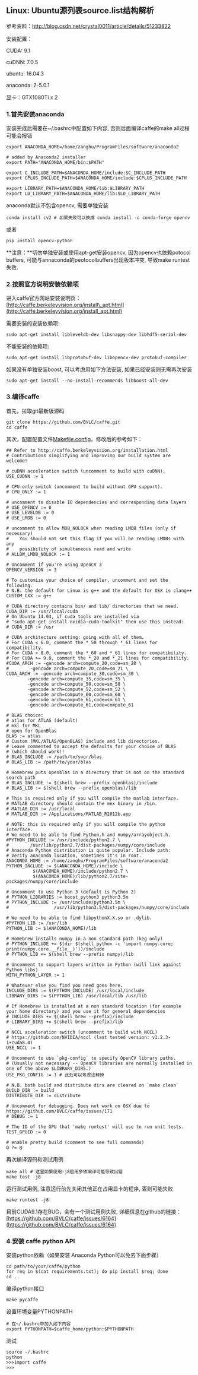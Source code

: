 ## Linux: Ubuntu源列表source.list结构解析

参考资料：http://blog.csdn.net/crystal0011/article/details/51233822

安装配置：

CUDA: 9.1

cuDNN: 7.0.5

ubuntu: 16.04.3

anaconda: 2-5.0.1

显卡：GTX1080Ti x 2

### 1.首先安装anaconda

安装完成后需要在~/.bashrc中配置如下内容, 否则后面编译caffe的make all过程可能会报错

```shell
export ANACONDA_HOME=/home/zanghu/ProgramFiles/software/anaconda2

# added by Anaconda2 installer
export PATH="ANACONDA_HOME/bin:$PATH"

export C_INCLUDE_PATH=$ANACONDA_HOME/include:$C_INCLUDE_PATH
export CPLUS_INCLUDE_PATH=$ANACONDA_HOME/include:$CPLUS_INCLUDE_PATH

export LIBRARY_PATH=$ANACONDA_HOME/lib:$LIBRARY_PATH
export LD_LIBRARY_PATH=$ANACONDA_HOME/lib:$LD_LIBRARY_PATH
```

anaconda默认不包含opencv, 需要单独安装

```shell
conda install cv2 # 如果失败可以换成 conda install -c conda-forge opencv
```

或者

```shell
pip install opencv-python
```

**注意：**切勿单独安装或使用apt-get安装opencv, 因为opencv也依赖potocol buffers, 可能与annaconda的peotocolbuffers出现版本冲突, 导致make runtest失败.

### 2.按照官方说明安装依赖项

进入caffe官方网站安装说明页：[http://caffe.berkeleyvision.org/install\_apt.html](http://caffe.berkeleyvision.org/install_apt.html)

需要安装的安装依赖项:

```shell
sudo apt-get install libleveldb-dev libsnappy-dev libhdf5-serial-dev
```

不能安装的依赖项:

```shell
sudo apt-get install libprotobuf-dev libopencv-dev protobuf-compiler
```

如果没有单独安装boost, 可以考虑用如下方法安装, 如果已经安装则无需再次安装

```shell
sudo apt-get install --no-install-recommends libboost-all-dev
```

### 3.编译caffe

首先，拉取git最新版源码

```shell
git clone https://github.com/BVLC/caffe.git
cd caffe
```

其次，配置配置文件[Makefile.config](/../assets/Makefile.config)，修改后的参考如下：

```shell
## Refer to http://caffe.berkeleyvision.org/installation.html
# Contributions simplifying and improving our build system are welcome!

# cuDNN acceleration switch (uncomment to build with cuDNN).
USE_CUDNN := 1

# CPU-only switch (uncomment to build without GPU support).
# CPU_ONLY := 1

# uncomment to disable IO dependencies and corresponding data layers
# USE_OPENCV := 0
# USE_LEVELDB := 0
# USE_LMDB := 0

# uncomment to allow MDB_NOLOCK when reading LMDB files (only if necessary)
#    You should not set this flag if you will be reading LMDBs with any
#    possibility of simultaneous read and write
# ALLOW_LMDB_NOLOCK := 1

# Uncomment if you're using OpenCV 3
OPENCV_VERSION := 3

# To customize your choice of compiler, uncomment and set the following.
# N.B. the default for Linux is g++ and the default for OSX is clang++
CUSTOM_CXX := g++

# CUDA directory contains bin/ and lib/ directories that we need.
CUDA_DIR := /usr/local/cuda
# On Ubuntu 14.04, if cuda tools are installed via
# "sudo apt-get install nvidia-cuda-toolkit" then use this instead:
# CUDA_DIR := /usr

# CUDA architecture setting: going with all of them.
# For CUDA < 6.0, comment the *_50 through *_61 lines for compatibility.
# For CUDA < 8.0, comment the *_60 and *_61 lines for compatibility.
# For CUDA >= 9.0, comment the *_20 and *_21 lines for compatibility.
#CUDA_ARCH := -gencode arch=compute_20,code=sm_20 \
#        -gencode arch=compute_20,code=sm_21 \
CUDA_ARCH := -gencode arch=compute_30,code=sm_30 \
        -gencode arch=compute_35,code=sm_35 \
        -gencode arch=compute_50,code=sm_50 \
        -gencode arch=compute_52,code=sm_52 \
        -gencode arch=compute_60,code=sm_60 \
        -gencode arch=compute_61,code=sm_61 \
        -gencode arch=compute_61,code=compute_61

# BLAS choice:
# atlas for ATLAS (default)
# mkl for MKL
# open for OpenBlas
BLAS := atlas
# Custom (MKL/ATLAS/OpenBLAS) include and lib directories.
# Leave commented to accept the defaults for your choice of BLAS
# (which should work)!
# BLAS_INCLUDE := /path/to/your/blas
# BLAS_LIB := /path/to/your/blas

# Homebrew puts openblas in a directory that is not on the standard search path
# BLAS_INCLUDE := $(shell brew --prefix openblas)/include
# BLAS_LIB := $(shell brew --prefix openblas)/lib

# This is required only if you will compile the matlab interface.
# MATLAB directory should contain the mex binary in /bin.
# MATLAB_DIR := /usr/local
# MATLAB_DIR := /Applications/MATLAB_R2012b.app

# NOTE: this is required only if you will compile the python interface.
# We need to be able to find Python.h and numpy/arrayobject.h.
#PYTHON_INCLUDE := /usr/include/python2.7 \
#        /usr/lib/python2.7/dist-packages/numpy/core/include
# Anaconda Python distribution is quite popular. Include path:
# Verify anaconda location, sometimes it's in root.
ANACONDA_HOME := /home/zanghu/ProgramFiles/software/anaconda2
PYTHON_INCLUDE := $(ANACONDA_HOME)/include \
          $(ANACONDA_HOME)/include/python2.7 \
          $(ANACONDA_HOME)/lib/python2.7/site-packages/numpy/core/include

# Uncomment to use Python 3 (default is Python 2)
# PYTHON_LIBRARIES := boost_python3 python3.5m
# PYTHON_INCLUDE := /usr/include/python3.5m \
#                 /usr/lib/python3.5/dist-packages/numpy/core/include

# We need to be able to find libpythonX.X.so or .dylib.
#PYTHON_LIB := /usr/lib
PYTHON_LIB := $(ANACONDA_HOME)/lib

# Homebrew installs numpy in a non standard path (keg only)
# PYTHON_INCLUDE += $(dir $(shell python -c 'import numpy.core; print(numpy.core.__file__)'))/include
# PYTHON_LIB += $(shell brew --prefix numpy)/lib

# Uncomment to support layers written in Python (will link against Python libs)
WITH_PYTHON_LAYER := 1

# Whatever else you find you need goes here.
INCLUDE_DIRS := $(PYTHON_INCLUDE) /usr/local/include
LIBRARY_DIRS := $(PYTHON_LIB) /usr/local/lib /usr/lib

# If Homebrew is installed at a non standard location (for example your home directory) and you use it for general dependencies
# INCLUDE_DIRS += $(shell brew --prefix)/include
# LIBRARY_DIRS += $(shell brew --prefix)/lib

# NCCL acceleration switch (uncomment to build with NCCL)
# https://github.com/NVIDIA/nccl (last tested version: v1.2.3-1+cuda8.0)
USE_NCCL := 1

# Uncomment to use `pkg-config` to specify OpenCV library paths.
# (Usually not necessary -- OpenCV libraries are normally installed in one of the above $LIBRARY_DIRS.)
USE_PKG_CONFIG := 1 # 此处可以考虑注释掉

# N.B. both build and distribute dirs are cleared on `make clean`
BUILD_DIR := build
DISTRIBUTE_DIR := distribute

# Uncomment for debugging. Does not work on OSX due to https://github.com/BVLC/caffe/issues/171
# DEBUG := 1

# The ID of the GPU that 'make runtest' will use to run unit tests.
TEST_GPUID := 0

# enable pretty build (comment to see full commands)
Q ?= @
```

再次编译源码和测试用例

```shell
make all # 这里如果使用-j8启用多核编译可能导致出错
make test -j8
```

运行测试用例, 注意运行前先关闭其他正在占用显卡的程序, 否则可能失败

```shell
make runtest -j8
```

目前CUDA9.1存在BUG，会有一个测试用例失败, 详细信息在github的链接：[https://github.com/BVLC/caffe/issues/6164](https://github.com/BVLC/caffe/issues/6164)

### 4.安装 caffe python API

安装python依赖（如果安装 Anaconda Python可以免去下面步骤）

```shell
cd path/to/your/caffe/python
for req in $(cat requirements.txt); do pip install $req; done
cd ..
```

编译python接口

```shell
make pycaffe
```

设置环境变量PYTHONPATH

```shell
# 在~/.bashrc中加入如下内容
export PYTHONPATH=$caffe_home/python:$PYTHONPATH
```

测试

```shell
source ~/.bashrc
python
>>>import caffe
>>>
```



